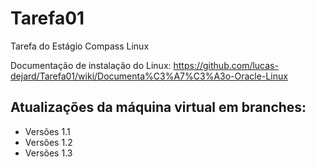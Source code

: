 # Tarefa01
Tarefa do Estágio Compass Linux

Documentação de instalação do Linux: https://github.com/lucas-dejard/Tarefa01/wiki/Documenta%C3%A7%C3%A3o-Oracle-Linux

## Atualizações da máquina virtual em branches:
  * Versões 1.1
  * Versões 1.2
  * Versões 1.3

